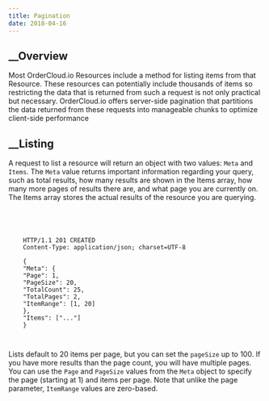 ```yaml
---
title: Pagination
date: 2018-04-16
---
```







## __Overview





Most OrderCloud.io Resources include a method for listing items from that
Resource. These resources can potentially include thousands of items so
restricting the data that is returned from such a request is not only
practical but necessary. OrderCloud.io offers server-side pagination that
partitions the data returned from these requests into manageable chunks to
optimize client-side performance









##  __Listing





A request to list a resource will return an object with two values: `Meta` and
`Items`. The `Meta` value returns important information regarding your query,
such as total results, how many results are shown in the Items array, how many
more pages of results there are, and what page you are currently on. The Items
array stores the actual results of the resource you are querying.



```


    
    
    HTTP/1.1 201 CREATED
    Content-Type: application/json; charset=UTF-8
    
    {
    "Meta": {
    "Page": 1,
    "PageSize": 20,
    "TotalCount": 25,
    "TotalPages": 2,
    "ItemRange": [1, 20]
    },
    "Items": ["..."]
    }
    
    

```





Lists default to 20 items per page, but you can set the `pageSize` up to 100.
If you have more results than the page count, you will have multiple pages.
You can use the `Page` and `PageSize` values from the `Meta` object to specify
the page (starting at 1) and items per page. Note that unlike the page
parameter, `ItemRange` values are zero-based.






